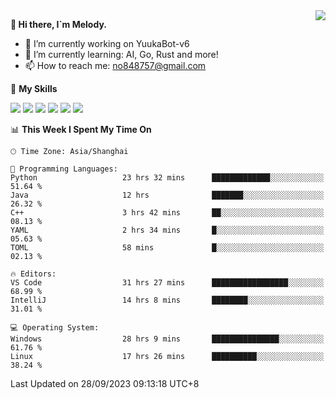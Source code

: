 <a href="#">
  <img align="right" src="https://github-readme-stats.vercel.app/api?username=melodyyuuka&count_private=true&show_icons=true" />
</a>

**👋 Hi there, I`m Melody.**

- 🔭 I’m currently working on YuukaBot-v6
- 🌱 I’m currently learning: AI, Go, Rust and more!
- 📫 How to reach me: no848757@gmail.com

🌟 **My Skills** 

![](https://img.shields.io/badge/-Python-3e74a2?style=flat-square&logo=Python&logoColor=fff)
![](https://img.shields.io/badge/-Java-007396?style=flat-square&logo=OpenJDK&logoColor=fff)
![](https://img.shields.io/badge/-Node.js-339933?style=flat-square&logo=Node.js&logoColor=fff)
![](https://img.shields.io/badge/-Git-f05032?style=flat-square&logo=git&logoColor=fff)
![](https://img.shields.io/badge/-PostgreSQL-4169e1?style=flat-square&logo=PostgreSQL&logoColor=fff)
![](https://img.shields.io/badge/-VSCode-007acc?style=flat-square&logo=Visual-Studio-Code&logoColor=fff)


<!--START_SECTION:waka-->
📊 **This Week I Spent My Time On** 

```text
🕑︎ Time Zone: Asia/Shanghai

💬 Programming Languages: 
Python                   23 hrs 32 mins      █████████████░░░░░░░░░░░░   51.64 % 
Java                     12 hrs              ███████░░░░░░░░░░░░░░░░░░   26.32 % 
C++                      3 hrs 42 mins       ██░░░░░░░░░░░░░░░░░░░░░░░   08.13 % 
YAML                     2 hrs 34 mins       █░░░░░░░░░░░░░░░░░░░░░░░░   05.63 % 
TOML                     58 mins             █░░░░░░░░░░░░░░░░░░░░░░░░   02.13 % 

🔥 Editors: 
VS Code                  31 hrs 27 mins      █████████████████░░░░░░░░   68.99 % 
IntelliJ                 14 hrs 8 mins       ████████░░░░░░░░░░░░░░░░░   31.01 % 

💻 Operating System: 
Windows                  28 hrs 9 mins       ███████████████░░░░░░░░░░   61.76 % 
Linux                    17 hrs 26 mins      ██████████░░░░░░░░░░░░░░░   38.24 % 
```


 Last Updated on 28/09/2023 09:13:18 UTC+8
<!--END_SECTION:waka-->
